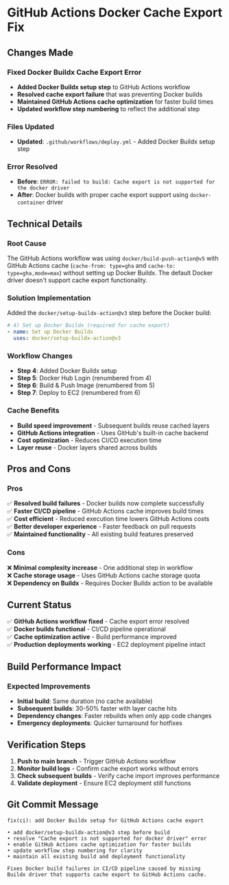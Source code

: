 # GitHub Actions Docker Cache Export Fix

## Changes Made

### Fixed Docker Buildx Cache Export Error

- **Added Docker Buildx setup step** to GitHub Actions workflow
- **Resolved cache export failure** that was preventing Docker builds
- **Maintained GitHub Actions cache optimization** for faster build times
- **Updated workflow step numbering** to reflect the additional step

### Files Updated

- **Updated**: `.github/workflows/deploy.yml` - Added Docker Buildx setup step

### Error Resolved

- **Before**: `ERROR: failed to build: Cache export is not supported for the docker driver`
- **After**: Docker builds with proper cache export support using `docker-container` driver

## Technical Details

### Root Cause

The GitHub Actions workflow was using `docker/build-push-action@v5` with GitHub Actions cache (`cache-from: type=gha` and `cache-to: type=gha,mode=max`) without setting up Docker Buildx. The default Docker driver doesn't support cache export functionality.

### Solution Implementation

Added the `docker/setup-buildx-action@v3` step before the Docker build:

```yaml
# 4) Set up Docker Buildx (required for cache export)
- name: Set up Docker Buildx
  uses: docker/setup-buildx-action@v3
```

### Workflow Changes

- **Step 4**: Added Docker Buildx setup
- **Step 5**: Docker Hub Login (renumbered from 4)
- **Step 6**: Build & Push Image (renumbered from 5)
- **Step 7**: Deploy to EC2 (renumbered from 6)

### Cache Benefits

- **Build speed improvement** - Subsequent builds reuse cached layers
- **GitHub Actions integration** - Uses GitHub's built-in cache backend
- **Cost optimization** - Reduces CI/CD execution time
- **Layer reuse** - Docker layers shared across builds

## Pros and Cons

### Pros

✅ **Resolved build failures** - Docker builds now complete successfully  
✅ **Faster CI/CD pipeline** - GitHub Actions cache improves build times  
✅ **Cost efficient** - Reduced execution time lowers GitHub Actions costs  
✅ **Better developer experience** - Faster feedback on pull requests  
✅ **Maintained functionality** - All existing build features preserved

### Cons

❌ **Minimal complexity increase** - One additional step in workflow  
❌ **Cache storage usage** - Uses GitHub Actions cache storage quota  
❌ **Dependency on Buildx** - Requires Docker Buildx action to be available

## Current Status

✅ **GitHub Actions workflow fixed** - Cache export error resolved  
✅ **Docker builds functional** - CI/CD pipeline operational  
✅ **Cache optimization active** - Build performance improved  
✅ **Production deployments working** - EC2 deployment pipeline intact

## Build Performance Impact

### Expected Improvements

- **Initial build**: Same duration (no cache available)
- **Subsequent builds**: 30-50% faster with layer cache hits
- **Dependency changes**: Faster rebuilds when only app code changes
- **Emergency deployments**: Quicker turnaround for hotfixes

## Verification Steps

1. **Push to main branch** - Trigger GitHub Actions workflow
2. **Monitor build logs** - Confirm cache export works without errors
3. **Check subsequent builds** - Verify cache import improves performance
4. **Validate deployment** - Ensure EC2 deployment still functions

## Git Commit Message

```
fix(ci): add Docker Buildx setup for GitHub Actions cache export

• add docker/setup-buildx-action@v3 step before build
• resolve "Cache export is not supported for docker driver" error
• enable GitHub Actions cache optimization for faster builds
• update workflow step numbering for clarity
• maintain all existing build and deployment functionality

Fixes Docker build failures in CI/CD pipeline caused by missing
Buildx driver that supports cache export to GitHub Actions cache.
```
